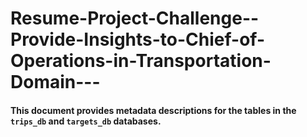 # Resume-Project-Challenge--Provide-Insights-to-Chief-of-Operations-in-Transportation-Domain---

#### This document provides metadata descriptions for the tables in the `trips_db` and `targets_db` databases. 
